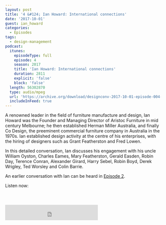 ```yaml
---
layout: post
title: '4 &#124; Ian Howard: International connections'
date: '2017-10-01'
guest: ian_howard
categories:
  - Episodes
tags:
  - design-management
podcast:
  itunes:
    episodeType: full
    episode: 4
    season: 2017
    title: 'Ian Howard: International connections'
    duration: 2811
    explicit: 'false'
    block: 'false'
  length: 56302870
  type: audio/mpeg
  url: 'https://archive.org/download/designconv-2017-10-01-episode-004-ian-howard/2017-10-01-episode-004-ian-howard.mp3'
  includeInFeed: true
---
```


A renowned leader in the field of furniture manufacture and design, Ian Howard
was the Founder and Managing Director of Aristoc Furniture in mid century
Melbourne; he then established Herman Miller Australia, and finally Co Design,
the preeminent commercial furniture company in Australia in the 1970s. Ian
established design activity at the centre of his enterprises, with the hiring of
designers such as Grant Featherston and Fred Lowen.

In this detailed conversation, Ian discusses his engagement with his uncle
William Oyston, Charles Eames, Mary Featherston, Gerald Easden, Robin Day,
Terence Conran, Alexander Girard, Harry Sebel, Robin Boyd, Derek Wrigley, Ted
Worsley and Colin Barrie.

An earlier conversation with Ian can be heard in [Episode
2](/episodes/2017/episode-002-ian-howard/).

Listen now:
<div class="responsive-embed" style="padding-top: 8%;">
  <!--suppress HtmlUnknownAttribute, HtmlDeprecatedAttribute -->
  <iframe src="https://archive.org/embed/designconv-2017-10-01-episode-004-ian-howard" class="responsive-embed-item" height="50" frameborder="0" webkitallowfullscreen="true" mozallowfullscreen="true" allowfullscreen></iframe>
</div>

